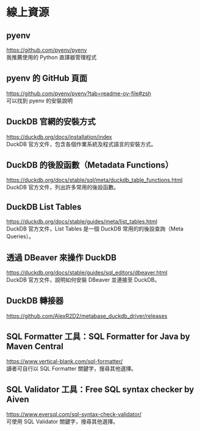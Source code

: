 # 線上資源

## pyenv 
https://github.com/pyenv/pyenv  
我推薦使用的 Python 直譯器管理程式

## pyenv 的 GitHub 頁面
https://github.com/pyenv/pyenv?tab=readme-ov-file#zsh  
可以找到 pyenv 的安裝說明  

## DuckDB 官網的安裝方式
https://duckdb.org/docs/installation/index  
DuckDB 官方文件，包含各個作業系統及程式語言的安裝方式。

## DuckDB 的後設函數（Metadata Functions）
https://duckdb.org/docs/stable/sql/meta/duckdb_table_functions.html  
DuckDB 官方文件，列出許多常用的後設函數。

## DuckDB List Tables
https://duckdb.org/docs/stable/guides/meta/list_tables.html  
DuckDB 官方文件，List Tables 是一個 DuckDB 常用的的後設查詢（Meta Queries）。

## 透過 DBeaver 來操作 DuckDB
https://duckdb.org/docs/stable/guides/sql_editors/dbeaver.html  
DuckDB 官方文件，說明如何安裝 DBeaver 並連接至 DuckDB。

## DuckDB 轉接器
https://github.com/AlexR2D2/metabase_duckdb_driver/releases  

## SQL Formatter 工具：SQL Formatter for Java by Maven Central
https://www.vertical-blank.com/sql-formatter/  
讀者可自行以 SQL Formatter 關鍵字，搜尋其他選擇。


## SQL Validator 工具：Free SQL syntax checker by Aiven
https://www.eversql.com/sql-syntax-check-validator/  
可使用 SQL Validator 關鍵字，搜尋其他選擇。
